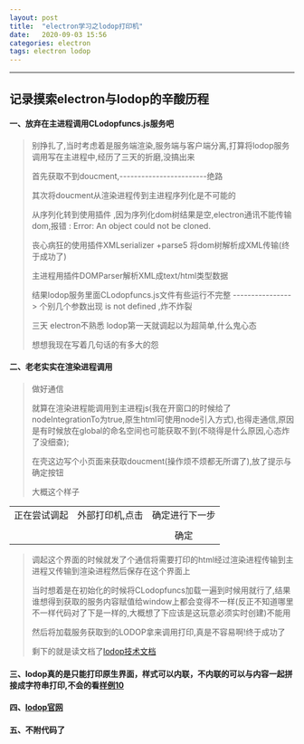 ```yaml
---
layout: post
title:  "electron学习之lodop打印机"
date:   2020-09-03 15:56
categories: electron
tags: electron lodop
---
```


------

## 记录摸索electron与lodop的辛酸历程

#### 一、放弃在主进程调用CLodopfuncs.js服务吧

> 别挣扎了,当时考虑着是服务端渲染,服务端与客户端分离,打算将lodop服务调用写在主进程中,经历了三天的折磨,没搞出来
>
> 首先获取不到doucment,------------------------绝路
>
> 其次将doucment从渲染进程传到主进程序列化是不可能的
>
> 从序列化转到使用插件 ,因为序列化dom树结果是空,electron通讯不能传输dom,报错 : Error: An object could not be cloned.
>
> 丧心病狂的使用插件XMLserializer +parse5 将dom树解析成XML传输(终于成功了)
>
> 主进程用插件DOMParser解析XML成text/html类型数据
>
> 结果lodop服务里面CLodopfuncs.js文件有些运行不完整   ----------------> 个别几个参数出现 is not defined ,炸不炸裂
>
> 三天 electron不熟悉 lodop第一天就调起以为超简单,什么鬼心态
>
> 想想我现在写着几句话的有多大的怨

#### 二、老老实实在渲染进程调用

> 做好通信
>
> 就算在渲染进程能调用到主进程js(我在开窗口的时候给了nodeIntegrationTo为true,原生html可使用node引入方式),也得走通信,原因是有时候放在global的命名空间也可能获取不到(不晓得是什么原因,心态炸了没细查);
>
> 在壳这边写个小页面来获取doucment(操作烦不烦都无所谓了),放了提示与确定按钮
>
> 大概这个样子

|              |                 |                |
| :----------: | :-------------: | :------------: |
| 正在尝试调起 | 外部打印机,点击 | 确定进行下一步 |
|              |                 |                |
|              |                 |      确定      |

 

> 调起这个界面的时候就发了个通信将需要打印的html经过渲染进程传输到主进程又传输到渲染进程然后保存在这个界面上
>
> 当时想着是在初始化的时候将CLodopfuncs加载一遍到时候用就行了,结果谁想得到获取的服务内容赋值给window上都会变得不一样(反正不知道哪里不一样代码对了下是一样的,大概想了下应该是这玩意必须实时创建)不能用
>
> 然后将加载服务获取到的LODOP拿来调用打印,真是不容易啊!终于成功了
>
> 剩下的就是读文档了[lodop技术文档](https://raw.githubusercontent.com/18487115313/18487115313.github.io/master/screenshot/Lodop技术手册6.2.2.6.doc)

#### 三、lodop真的是只能打印原生界面，样式可以内联，不内联的可以与内容一起拼接成字符串打印,不会的看[样例10](http://www.c-lodop.com/demolist/PrintSample10.html)

#### 四、[lodop官网](http://www.lodop.net)

#### 五、不附代码了

